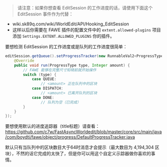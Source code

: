 > 请注意：如果你想查看 EditSession 的工作进度的话，请使用下面这个 EditSession 事件作为代替：
 - wiki.sk89q.com/wiki/WorldEdit/API/Hooking_EditSession
 - 这样以后你需要在 FAWE 插件的配置文件中的 `extent.allowed-plugins` 项目添加 `Settings.EXTENT.ALLOWED_PLUGINS` 你的插件。

要想检测 EditSession 的工作进度或是队列的工作进度很简单：
```Java
editSession.getQueue().setProgressTracker(new RunnableVal2<ProgressType, Integer>() {
    @Override
    public void run(ProgressType type, Integer amount) {
        // FAWE 能够在完整尺寸知晓前就开始操作
        switch (type) {
            case QUEUE:
                // <amount> 正在队列中的区块
            case DISPATCH:
                // <amount> 已离开队列的区块
            case DONE:
                // 队列为空（已完成）
        }
    }
});
```

要想使用默认的进度追踪器（title标题）请查看：
https://github.com/c7w/FastAsyncWorldedit/blob/master/core/src/main/java/com/boydti/fawe/object/progress/DefaultProgressTracker.java

默认只有当队列中的区块数目大于64时消息才会提示（最大数目为 4,194,304 区块），不然的话它完成的太快了，但是你可以用这个自定义示踪器做你喜欢的事情。